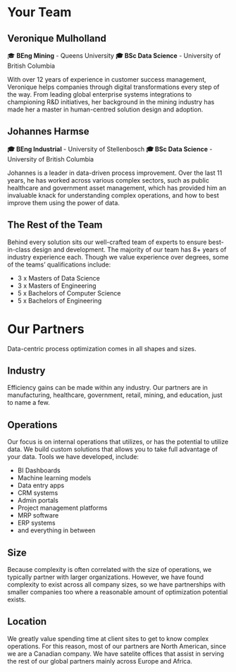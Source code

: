 # Your Team
## Veronique Mulholland
:mortar_board: **BEng Mining** - Queens University **:mortar_board: BSc Data Science** -  University of British Columbia

With over 12 years of experience in customer success management, Veronique helps companies through digital transformations every step of the way. From leading global enterprise systems integrations to championing R&D initiatives, her background in the mining industry has made her a master in human-centred solution design and adoption.

## Johannes Harmse
**:mortar_board: BEng Industrial** - University of Stellenbosch **:mortar_board: BSc Data Science** -  University of British Columbia

Johannes is a leader in data-driven process improvement. Over the last 11 years, he has worked across various complex sectors, such as public healthcare and government asset management, which has provided him an invaluable knack for understanding complex operations, and how to best improve them using the power of data.

## The Rest of the Team
Behind every solution sits our well-crafted team of experts to ensure best-in-class design and development. The majority of our team has 8+ years of industry experience each. Though we value experience over degrees, some of the teams’ qualifications include:
* 3 x Masters of Data Science
* 3 x Masters of Engineering
* 5 x Bachelors of Computer Science
* 5 x Bachelors of Engineering

# Our Partners
Data-centric process optimization comes in all shapes and sizes.

## Industry
Efficiency gains can be made within any industry. Our partners are in manufacturing, healthcare, government, retail, mining, and education, just to name a few.

## Operations
Our focus is on internal operations that utilizes, or has the potential to utilize data. We build custom solutions that allows you to take full advantage of your data. Tools we have developed, include:
* BI Dashboards
* Machine learning models
* Data entry apps
* CRM systems
* Admin portals
* Project management platforms
* MRP software
* ERP systems
* and everything in between

## Size
Because complexity is often correlated with the size of operations, we typically partner with larger organizations. However, we have found complexity to exist across all company sizes, so we have partnerships with smaller companies too where a reasonable amount of optimization potential exists.

## Location
We greatly value spending time at client sites to get to know complex operations. For this reason, most of our partners are North American, since we are a Canadian company. We have satelite offices that assist in serving the rest of our global partners mainly across Europe and Africa.
